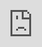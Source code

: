 ```yaml
---
layout: post
title: "스크린에서 다시 보고 싶은 K-Drama 커플 6명"
author: "undefined"
thumbnail: "https://www.allkpop.com/upload/2021/02/content/030122/thumb/1612333360-my-post-2021-02-02t233057.jpg"
tags: 
---
```



![image](https://www.allkpop.com/upload/2021/02/content/030122/1612333360-my-post-2021-02-02t233057.jpg)

K-Drama의 새로운 시청자들이 같은 드라마의 팬으로 변신하는 주된 이유 중 하나는 등장인물들과, 대부분의 경우, 그들의 영화 속 러브 스토리이다. 스릴러와 미스터리 K-드라마에서도 주연 커플이 이야기를 진전시키고, 사랑에 빠지는 것은 필수는 아니지만, 어쨌든 그들의 케미는 차트에서 떨어져 있다. 공유, 김고은, 심지어 현빈, 손예진 같은 일부 상징적인 K-Drama 커플들에게는 스크린에서 다시 스크린으로 돌아온다고 해도 같은 마법을 재현하는 것이 어렵거나 심지어 불가능할 정도로 그들의 스크린 속 관계는 충분히 얻을 수 없다. 같은 드라마의 또 다른 시즌이 아니면 같은 소수의 배우들이 다른 프로젝트를 위해 함께 하는 것이 흔한 일은 아니지만, 만약 우리가 뜻대로 된다면, 여기 스크린에서 6명의 커플들이 우리에게 그들의 매력을 다시 보여주고 싶어 한다.


<div class="video_wrapper" style="padding-top: 56.25%;">
    <iframe width="100%" height="100%" src="https://www.youtube.com/embed/VjZkxLt2kfQ" frameborder="0" allow="accelerometer; autoplay; clipboard-write; encrypted-media; gyroscope; picture-in-picture" allowfullscreen="" style="position: absolute; top: 0px; left: 0px; width: 100%; height: 100%;"></iframe>
</div>


`쇼파홀릭 루이스`의 이 K-Drama 커플은 정말로 위의 천사들로부터 보내온 커플이었다. 서인국의 장난기 넘치는 모습과 남지현의 강인하고 단호한 진지함이 서로를 완벽하게 보완해주며, 이들의 케미가 극의 핵심 포인트로 꼽힐 수 있다.


<div class="video_wrapper" style="padding-top: 56.25%;">
    <iframe width="100%" height="100%" src="https://www.youtube.com/embed/aEbXYk-cqrA" frameborder="0" allow="accelerometer; autoplay; clipboard-write; encrypted-media; gyroscope; picture-in-picture" allowfullscreen="" style="position: absolute; top: 0px; left: 0px; width: 100%; height: 100%;"></iframe>
</div>


이 목록에 추가되는 것은 어떤 설명도 요구하지 않지만, 여전히 언급할 가치가 있는 것은 "이중 트러블" 커플만큼 사랑스러운 커플은 없었다는 것이다. 사실, 박형식은 스크린에서나 박보영에게 진정한 사랑을 느끼는 것을 매우 솔직하게 인정했다.


<div class="video_wrapper" style="padding-top: 56.25%;">
    <iframe width="100%" height="100%" src="https://www.youtube.com/embed/SDeyBNxISts" frameborder="0" allow="accelerometer; autoplay; clipboard-write; encrypted-media; gyroscope; picture-in-picture" allowfullscreen="" style="position: absolute; top: 0px; left: 0px; width: 100%; height: 100%;"></iframe>
</div>


이 `응답하라 1988` 커플은 이 쇼에 적절한 양의 지퍼를 올렸고 텔레비전 역사상 가장 귀여운 사람으로 기록되었다. 특히 가장 친한 친구로서 스크린 밖의 가까운 관계를 고려할 때, 우리는 그들이 다시 다른 드라마를 함께 탐험하기를 바란다.


<div class="video_wrapper" style="padding-top: 56.25%;">
    <iframe width="100%" height="100%" src="https://www.youtube.com/embed/YqfddQGMKsI" frameborder="0" allow="accelerometer; autoplay; clipboard-write; encrypted-media; gyroscope; picture-in-picture" allowfullscreen="" style="position: absolute; top: 0px; left: 0px; width: 100%; height: 100%;"></iframe>
</div>


`푸른 바다의 전설`의 이 짝은 역대 가장 동화 같은 로맨스에서 최고의 한류 스타 두 명이 한자리에 모인다. 사람들은 그들이 연기하고 있다고 생각하지 않을 것이다. 특히 그들이 실제 생활에서 서로에 대해 얼마나 편안하고 사랑하는지로부터.


<div class="video_wrapper" style="padding-top: 56.25%;">
    <iframe width="100%" height="100%" src="https://www.youtube.com/embed/roLQoJc6ABI" frameborder="0" allow="accelerometer; autoplay; clipboard-write; encrypted-media; gyroscope; picture-in-picture" allowfullscreen="" style="position: absolute; top: 0px; left: 0px; width: 100%; height: 100%;"></iframe>
</div>


이 커플은 "파워 커플"이라고 소리치며 영원히 K-드라마에서 나올 수 있는 가장 완벽한 커플 중 하나로 남을 것이다. 이 점을 명심하고, 이 실력 있는 강자들이 다시 한 번 히트를 치기 위해 힘을 합치는 것은 무리한 요구인가?


<div class="video_wrapper" style="padding-top: 56.25%;">
    <iframe width="100%" height="100%" src="https://www.youtube.com/embed/_f_aEjrWt9k" frameborder="0" allow="accelerometer; autoplay; clipboard-write; encrypted-media; gyroscope; picture-in-picture" allowfullscreen="" style="position: absolute; top: 0px; left: 0px; width: 100%; height: 100%;"></iframe>
</div>


이 커플은 `도깨비`와 `진심을 건드려`라는 두 편의 드라마에 매우 우아하게 함께 출연했지만, 팬들은 그들의 밝은 호흡에 질리지 못한다. 이상적인 세계에서는, 이 두 사람은 세계의 일반적인 행복을 위해 매 2년마다 함께 일해야 할 것이다.